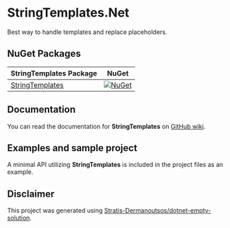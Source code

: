 # StringTemplates.Net

Best way to handle templates and replace placeholders.

## NuGet Packages

| StringTemplates Package                                         | NuGet                                                                                                                   |
|-----------------------------------------------------------------|-------------------------------------------------------------------------------------------------------------------------|
| [StringTemplates](https://www.nuget.org/packages/StringTemplates) | [![NuGet](http://img.shields.io/nuget/vpre/StringTemplates.svg?label=NuGet)](https://www.nuget.org/packages/StringTemplates/) |

## Documentation

You can read the documentation for **StringTemplates** on [GitHub wiki](https://github.com/string-templates/StringTemplates.Net/wiki).

## Examples and sample project

A minimal API utilizing **StringTemplates** is included in the project files as an example.

## Disclaimer

This project was generated using [Stratis-Dermanoutsos/dotnet-empty-solution](https://github.com/Stratis-Dermanoutsos/dotnet-empty-solution).
